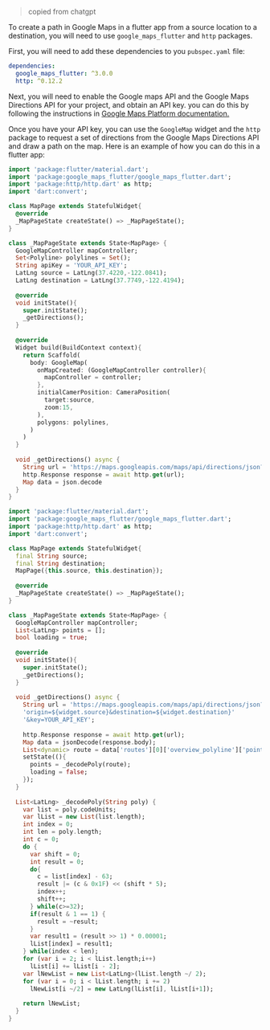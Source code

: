 > copied from chatgpt

To create a path in Google Maps in a flutter app from a source location to a destination,
you will need to use `google_maps_flutter` and `http` packages.

First, you will need to add these dependencies to you `pubspec.yaml` file:
```yaml
dependencies:
  google_maps_flutter: ^3.0.0
  http: ^0.12.2
```
Next, you will need to enable the Google maps API and the Google Maps Directions API for your project, and 
obtain an API key. you can do this by following the instructions in <ins>Google Maps Platform documentation.</ins>

Once you have your API key, you can use the `GoogleMap` widget and the `http` package to request a set
of directions from the Google Maps Directions API and draw a path on the map. Here is an example of how you can do this
in a flutter app:

```dart
import 'package:flutter/material.dart';
import 'package:google_maps_flutter/google_maps_flutter.dart';
import 'package:http/http.dart' as http;
import 'dart:convert';

class MapPage extends StatefulWidget{
  @override
  _MapPageState createState() => _MapPageState();
}

class _MapPageState extends State<MapPage> {
  GoogleMapController mapController;
  Set<Polyline> polylines = Set();
  String apiKey = 'YOUR_API_KEY';
  LatLng source = LatLng(37.4220,-122.0841);
  LatLng destination = LatLng(37.7749,-122.4194);
  
  @override
  void initState(){
    super.initState();
    _getDirections();
  }
  
  @override
  Widget build(BuildContext context){
    return Scaffold(
      body: GoogleMap(
        onMapCreated: (GoogleMapController controller){
          mapController = controller;
        },
        initialCamerPosition: CameraPosition(
          target:source,
          zoom:15,
        ),
        polygons: polylines,
      )
    )
  }
  
  void _getDirections() async {
    String url = 'https://maps.googleapis.com/maps/api/directions/json?origin=${source.latitude},${source.longitude}&destination=${destination.latitude},${destination.longitude}&key=$apiKey';
    http.Response response = await http.get(url);
    Map data = json.decode
  }
}
```
```dart
import 'package:flutter/material.dart';
import 'package:google_maps_flutter/google_maps_flutter.dart';
import 'package:http/http.dart' as http;
import 'dart:convert';

class MapPage extends StatefulWidget{
  final String source;
  final String destination;
  MapPage({this.source, this.destination});
  
  @override
  _MapPageState createState() => _MapPageState();
}

class _MapPageState extends State<MapPage> {
  GoogleMapController mapController;
  List<LatLng> points = [];
  bool loading = true;
  
  @override
  void initState(){
    super.initState();
    _getDirections();
  }
  
  void _getDirections() async {
    String url = 'https://maps.googleapis.com/maps/api/directions/json?'
    'origin=${widget.source}&destination=${widget.destination}'
    '&key=YOUR_API_KEY';
    
    http.Response response = await http.get(url);
    Map data = jsonDecode(response.body);
    List<dynamic> route = data['routes'][0]['overview_polyline']['points'];
    setState((){
      points = _decodePoly(route);
      loading = false;
    });
  }
  
  List<LatLng> _decodePoly(String poly) {
    var list = poly.codeUnits;
    var lList = new List(list.length);
    int index = 0;
    int len = poly.length;
    int c = 0;
    do {
      var shift = 0;
      int result = 0;
      do{
        c = list[index] - 63;
        result |= (c & 0x1F) << (shift * 5);
        index++;
        shift++;
      } while(c>=32);
      if(result & 1 == 1) {
        result = ~result;
      }
      var result1 = (result >> 1) * 0.00001;
      lList[index] = result1;
    } while(index < len);
    for (var i = 2; i < lList.length;i++)
      lList[i] += lList[i - 2];
    var lNewList = new List<LatLng>(lList.length ~/ 2);
    for (var i = 0; i < lList.length; i += 2) 
      lNewList[i ~/2] = new LatLng(lList[i], lList[i+1]);
    
    return lNewList;
  }
}
```

















